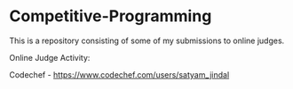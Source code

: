 # Competitive-Programming
This is a repository consisting of some of my submissions to online judges.

Online Judge Activity:

Codechef - https://www.codechef.com/users/satyam_jindal
